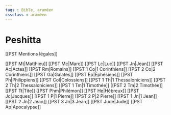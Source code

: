 ```yaml
---
tags : Bible, araméen
cssclass : araméen
---
```

# Peshitta

[[PST Mentions légales]]

[[PST Mt|Matthieu]]
[[PST Mc|Marc]]
[[PST Lc|Luc]]
[[PST Jn|Jean]]
[[PST Ac|Actes]]
[[PST Rm|Romains]]
[[PST 1 Co|1 Corinthiens]]
[[PST 2 Co|2 Corinthiens]]
[[PST Ga|Galates]]
[[PST Ep|Éphésiens]]
[[PST Ph|Philippiens]]
[[PST Col|Colossiens]]
[[PST 1 Th|1 Thessaloniciens]]
[[PST 2 Th|2 Thessaloniciens]]
[[PST 1 Tm|1 Timothée]]
[[PST 2 Tm|2 Timothée]]
[[PST Tt|Tite]]
[[PST Phm|Philémon]]
[[PST He|Hébreux]]
[[PST Jc|Jacques]]
[[PST 1 P|1 Pierre]]
[[PST 2 P|2 Pierre]]
[[PST 1 Jn|1 Jean]]
[[PST 2 Jn|2 Jean]]
[[PST 3 Jn|3 Jean]]
[[PST Jude|Jude]]
[[PST Ap|Apocalypse]]
